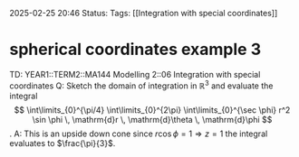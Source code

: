 2025-02-25 20:46
Status: 
Tags: [[Integration with special coordinates]]
# spherical coordinates example 3

TD: YEAR1::TERM2::MA144 Modelling 2::06 Integration with special coordinates
Q: Sketch the domain of integration in $\mathbb{R}^3$ and evaluate the integral $$ \int\limits_{0}^{\pi/4} \int\limits_{0}^{2\pi} \int\limits_{0}^{\sec \phi} r^2 \sin \phi \, \mathrm{d}r \, \mathrm{d}\theta \, \mathrm{d}\phi $$.
A: This is an upside down cone since $r\cos \phi=1 \Rightarrow z=1$
the integral evaluates to $\frac{\pi}{3}$.
<!--ID: 1740516549181-->
